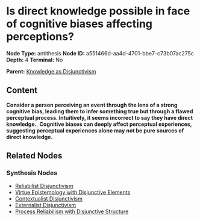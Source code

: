 # Is direct knowledge possible in face of cognitive biases affecting perceptions?

**Node Type:** antithesis
**Node ID:** a551466d-aa4d-4701-bbe7-c73b07ac275c
**Depth:** 4
**Terminal:** No

**Parent:** [Knowledge as Disjunctivism](knowledge-as-disjunctivism-synthesis-38694a52-6f2d-4997-bba8-8cf8097ee74e.md)

## Content

**Consider a person perceiving an event through the lens of a strong cognitive bias, leading them to infer something true but through a flawed perceptual process. Intuitively, it seems incorrect to say they have direct knowledge.**, **Cognitive biases can deeply affect perceptual experiences, suggesting perceptual experiences alone may not be pure sources of direct knowledge.**

## Related Nodes

### Synthesis Nodes

- [Reliabilist Disjunctivism](reliabilist-disjunctivism-synthesis-0f4f2a1d-177a-4a12-bb4c-54e967631f22.md)
- [Virtue Epistemology with Disjunctive Elements](virtue-epistemology-with-disjunctive-elements-synthesis-1e8741b9-2f93-4922-9675-db84452fe48b.md)
- [Contextualist Disjunctivism](contextualist-disjunctivism-synthesis-72d8db3d-2e69-4fc4-8d29-36de0d8628ef.md)
- [Externalist Disjunctivism](externalist-disjunctivism-synthesis-e91bc870-71f1-4ee8-8cf0-0fc69602ef16.md)
- [Process Reliabilism with Disjunctive Structure](process-reliabilism-with-disjunctive-structure-synthesis-7084fb32-91e9-4dfb-b9e1-62dee4f7ac22.md)
